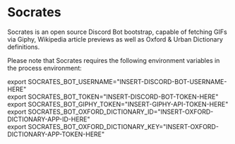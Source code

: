 # Socrates

Socrates is an open source Discord Bot bootstrap, capable of fetching GIFs via Giphy, Wikipedia article previews as well as Oxford & Urban Dictionary definitions.

Please note that Socrates requires the following environment variables in the process environment:

export SOCRATES_BOT_USERNAME="INSERT-DISCORD-BOT-USERNAME-HERE"  
export SOCRATES_BOT_TOKEN="INSERT-DISCORD-BOT-TOKEN-HERE"  
export SOCRATES_BOT_GIPHY_TOKEN="INSERT-GIPHY-API-TOKEN-HERE"  
export SOCRATES_BOT_OXFORD_DICTIONARY_ID="INSERT-OXFORD-DICTIONARY-APP-ID-HERE"  
export SOCRATES_BOT_OXFORD_DICTIONARY_KEY="INSERT-OXFORD-DICTIONARY-APP-TOKEN-HERE"